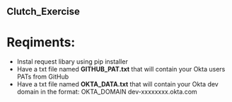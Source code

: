 ## Clutch_Exercise

# Reqiments:
- Instal request libary using pip installer
- Have a txt file named **GITHUB_PAT.txt** that will contain your Okta users PATs from GitHub
- Have a txt file named **OKTA_DATA.txt** that will contain your Okta dev domain in the format: OKTA_DOMAIN dev-xxxxxxxx.okta.com